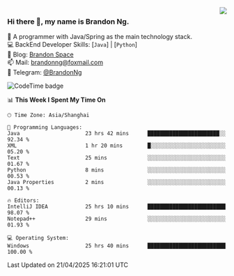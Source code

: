 <img  align="right" src="https://github-readme-stats-brandon0824.vercel.app/api/top-langs/?username=brandon0824&layout=compact">

### Hi there 👋, my name is Brandon Ng.

🌱 A programmer with Java/Spring as the main technology stack.  
💻 BackEnd Developer Skills: [`Java`] | [`Python`]  
📝 Blog: [Brandon Space](https://blog.brandonng.cc)  
📫 Mail: brandonng@foxmail.com  
📰 Telegram: [@BrandonNg](https://t.me/BrandonNg24)  

![CodeTime badge](https://img.shields.io/endpoint?style=flat-square&url=https%3A%2F%2Fapi.codetime.dev%2Fshield%3Fid%3D128%26project%3D%26in%3D604800000)

<!--START_SECTION:waka-->
📊 **This Week I Spent My Time On** 

```text
🕑︎ Time Zone: Asia/Shanghai

💬 Programming Languages: 
Java                     23 hrs 42 mins      ███████████████████████░░   92.34 % 
XML                      1 hr 20 mins        █░░░░░░░░░░░░░░░░░░░░░░░░   05.20 % 
Text                     25 mins             ░░░░░░░░░░░░░░░░░░░░░░░░░   01.67 % 
Python                   8 mins              ░░░░░░░░░░░░░░░░░░░░░░░░░   00.53 % 
Java Properties          2 mins              ░░░░░░░░░░░░░░░░░░░░░░░░░   00.13 % 

🔥 Editors: 
IntelliJ IDEA            25 hrs 10 mins      █████████████████████████   98.07 % 
Notepad++                29 mins             ░░░░░░░░░░░░░░░░░░░░░░░░░   01.93 % 

💻 Operating System: 
Windows                  25 hrs 40 mins      █████████████████████████   100.00 % 
```


 Last Updated on 21/04/2025 16:21:01 UTC
<!--END_SECTION:waka-->
